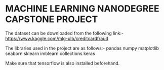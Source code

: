 # MACHINE LEARNING NANODEGREE CAPSTONE PROJECT

The dataset can be downloaded from the following link:-
https://www.kaggle.com/mlg-ulb/creditcardfraud

The libraries used in the project are as follows:-
	pandas
	numpy
	matplotlib
	seaborn
	sklearn
	imblearn
	collections
	keras

Make sure that tensorflow is also installed beforehand.
